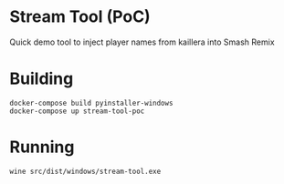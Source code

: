 # Stream Tool (PoC)

Quick demo tool to inject player names from kaillera into Smash Remix

# Building

```
docker-compose build pyinstaller-windows
docker-compose up stream-tool-poc
```

# Running

```
wine src/dist/windows/stream-tool.exe
```
